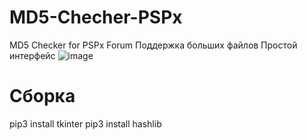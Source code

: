 # MD5-Checher-PSPx
MD5 Checker for PSPx Forum
Поддержка больших файлов
Простой интерфейс
![image](https://github.com/Worksterq/MD5-Checher-PSPx/assets/102364968/7a8fdcdb-773b-497e-89e9-8625531ad688)
# Сборка
pip3 install tkinter
pip3 install hashlib
